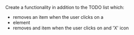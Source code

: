 Create a functionality in addition to the TODO list which:
- removes an item when the user clicks on a <li> element
- removes and item when the user clicks on and 'X' icon